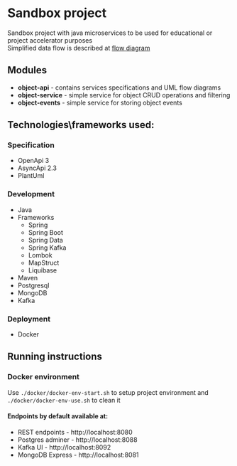 # Sandbox project
Sandbox project with java microservices to be used for educational or project accelerator purposes  
Simplified data flow is described at [flow diagram](./object-api/src/main/resources/flows/object-modify.puml)

## Modules
- **object-api** - contains services specifications and UML flow diagrams 
- **object-service** - simple service for object CRUD operations and filtering
- **object-events** - simple service for storing object events

## Technologies\frameworks used:

### Specification

- OpenApi 3
- AsyncApi 2.3
- PlantUml

### Development

- Java
- Frameworks 
  - Spring
  - Spring Boot
  - Spring Data
  - Spring Kafka
  - Lombok
  - MapStruct
  - Liquibase
- Maven
- Postgresql
- MongoDB
- Kafka

### Deployment

- Docker

## Running instructions

### Docker environment
Use ```./docker/docker-env-start.sh``` to setup project environment and ```./docker/docker-env-use.sh``` to clean it 

#### Endpoints by default available at:
- REST endpoints - http://localhost:8080
- Postgres adminer - http://localhost:8088 
- Kafka UI - http://localhost:8092
- MongoDB Express - http://localhost:8081